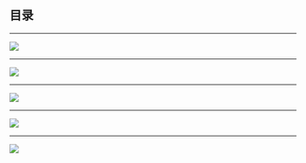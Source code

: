 ## 目录
***
![](https://pictures.darkmoon.top/imgs/202310172042207.png)
***
![](https://pictures.darkmoon.top/imgs/202310172104728.jpg)
***
![](https://pictures.darkmoon.top/imgs/202310172106441.png)
***
![](https://pictures.darkmoon.top/imgs/202310172113953.png)
***
![](https://pictures.darkmoon.top/imgs/202310172205867.png)